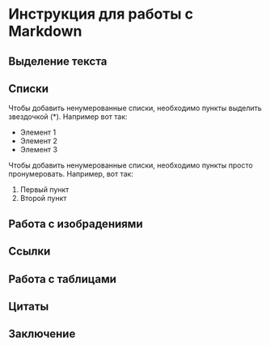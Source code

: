 # Инструкция для работы с Markdown

## Выделение текста

## Списки 

Чтобы добавить ненумерованные списки, необходимо пункты выделить звездочкой (*).
Например вот так: 
* Элемент 1
* Элемент 2
* Элемент 3

Чтобы добавить ненумерованные списки, необходимо пункты просто пронумеровать. 
Например, вот так:
1. Первый пункт
2. Второй пункт 

## Работа с изобрадениями

## Ссылки

## Работа с таблицами

## Цитаты

## Заключение